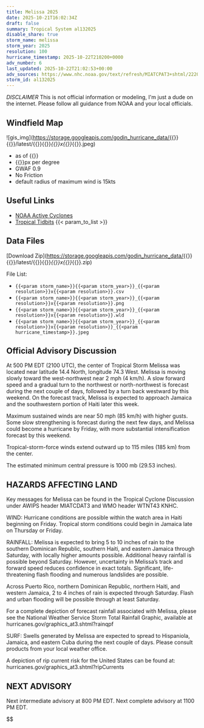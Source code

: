 ```yaml
---
title: Melissa 2025
date: 2025-10-21T16:02:34Z
draft: false
summary: Tropical System al132025
disable_share: true
storm_name: melissa
storm_year: 2025
resolution: 100
hurricane_timestamp: 2025-10-22T210200+0000
adv_number: 6
last_updated: 2025-10-22T21:02:53+00:00
adv_sources: https://www.nhc.noaa.gov/text/refresh/MIATCPAT3+shtml/222038.shtml;https://www.nhc.noaa.gov/refresh/graphics_at3+shtml/204626.shtml?cone
storm_id: al132025
---
```

*DISCLAIMER* This is not official information or modeling, I'm just a dude on the internet.  Please follow all guidance from NOAA and your local officials.

## Windfield Map
![gis_img](https://storage.googleapis.com/godin_hurricane_data/{{<param storm_name>}}{{<param storm_year>}}/latest/{{<param storm_name>}}{{<param storm_year>}}_{{<param resolution>}}x{{<param resolution>}}_{{<param hurricane_timestamp>}}.jpeg)

- as of {{<param last_updated>}}
- {{<param resolution>}}px per degree
- GWAF 0.9
- No Friction
- default radius of maximum wind is 15kts

## Useful Links
- [NOAA Active Cyclones](https://www.nhc.noaa.gov/)
- [Tropical Tidbits](https://www.tropicaltidbits.com/storminfo/)
{{< param_to_list >}}

## Data Files
[Download Zip](https://storage.googleapis.com/godin_hurricane_data/{{<param storm_name>}}{{<param storm_year>}}/latest/{{<param storm_name>}}{{<param storm_year>}}_{{<param resolution>}}x{{<param resolution>}}_{{<param hurricane_timestamp>}}.zip)

File List:
- `{{<param storm_name>}}{{<param storm_year>}}_{{<param resolution>}}x{{<param resolution>}}.csv`
- `{{<param storm_name>}}{{<param storm_year>}}_{{<param resolution>}}x{{<param resolution>}}.png`
- `{{<param storm_name>}}{{<param storm_year>}}_{{<param resolution>}}x{{<param resolution>}}.wld`
- `{{<param storm_name>}}{{<param storm_year>}}_{{<param resolution>}}x{{<param resolution>}}_{{<param hurricane_timestamp>}}.jpeg`


## Official Advisory Discussion
At 500 PM EDT (2100 UTC), the center of Tropical Storm Melissa was 
located near latitude 14.4 North, longitude 74.3 West. Melissa is 
moving slowly toward the west-northwest near 2 mph (4 km/h). A slow 
forward speed and a gradual turn to the northwest or north-northwest 
is forecast during the next couple of days, followed by a turn back 
westward by this weekend.  On the forecast track, Melissa is 
expected to approach Jamaica and the southwestern portion of Haiti 
later this week.
 
Maximum sustained winds are near 50 mph (85 km/h) with higher gusts. 
Some slow strengthening is forecast during the next few days, and 
Melissa could become a hurricane by Friday, with more substantial 
intensification forecast by this weekend. 
 
Tropical-storm-force winds extend outward up to 115 miles (185 km)
from the center.
 
The estimated minimum central pressure is 1000 mb (29.53 inches).
 
 
HAZARDS AFFECTING LAND
----------------------
Key messages for Melissa can be found in the Tropical Cyclone
Discussion under AWIPS header MIATCDAT3 and WMO header WTNT43 KNHC.
 
WIND:  Hurricane conditions are possible within the watch area in
Haiti beginning on Friday.  Tropical storm conditions could begin in 
Jamaica late on Thursday or Friday.
 
RAINFALL: Melissa is expected to bring 5 to 10 inches of rain to the 
southern Dominican Republic, southern Haiti, and eastern Jamaica 
through Saturday, with locally higher amounts possible. Additional 
heavy rainfall is possible beyond Saturday.  However, uncertainty 
in Melissa’s track and forward speed reduces confidence in exact 
totals. Significant, life-threatening flash flooding and numerous 
landslides are possible.

Across Puerto Rico, northern Dominican Republic, northern Haiti, and 
western Jamaica, 2 to 4 inches of rain is expected through Saturday. 
Flash and urban flooding will be possible through at least Saturday.

For a complete depiction of forecast rainfall associated with 
Melissa, please see the National Weather Service Storm Total 
Rainfall Graphic, available at 
hurricanes.gov/graphics_at3.shtml?rainqpf
 
SURF:  Swells generated by Melissa are expected to spread to
Hispaniola, Jamaica, and eastern Cuba during the next couple of
days.  Please consult products from your local weather office.
 
A depiction of rip current risk for the United States can be found
at: hurricanes.gov/graphics_at3.shtml?ripCurrents
 
 
NEXT ADVISORY
-------------
Next intermediate advisory at 800 PM EDT.
Next complete advisory at 1100 PM EDT.
 
$$